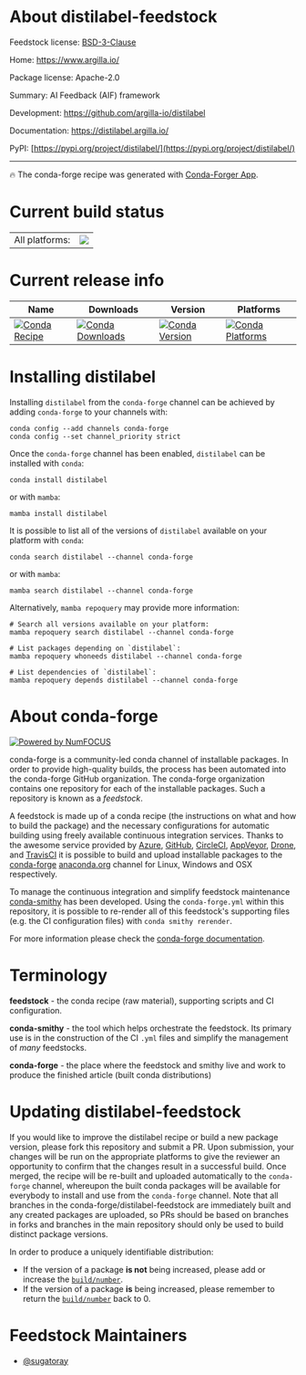 About distilabel-feedstock
==========================

Feedstock license: [BSD-3-Clause](https://github.com/conda-forge/distilabel-feedstock/blob/main/LICENSE.txt)

Home: https://www.argilla.io/

Package license: Apache-2.0

Summary: AI Feedback (AIF) framework

Development: https://github.com/argilla-io/distilabel

Documentation: https://distilabel.argilla.io/


PyPI: [https://pypi.org/project/distilabel/](https://pypi.org/project/distilabel/)

---
:fire: The conda-forge recipe was generated with [Conda-Forger App](https://sugatoray-conda-forger.streamlit.app/).


Current build status
====================


<table><tr><td>All platforms:</td>
    <td>
      <a href="https://dev.azure.com/conda-forge/feedstock-builds/_build/latest?definitionId=21714&branchName=main">
        <img src="https://dev.azure.com/conda-forge/feedstock-builds/_apis/build/status/distilabel-feedstock?branchName=main">
      </a>
    </td>
  </tr>
</table>

Current release info
====================

| Name | Downloads | Version | Platforms |
| --- | --- | --- | --- |
| [![Conda Recipe](https://img.shields.io/badge/recipe-distilabel-green.svg)](https://anaconda.org/conda-forge/distilabel) | [![Conda Downloads](https://img.shields.io/conda/dn/conda-forge/distilabel.svg)](https://anaconda.org/conda-forge/distilabel) | [![Conda Version](https://img.shields.io/conda/vn/conda-forge/distilabel.svg)](https://anaconda.org/conda-forge/distilabel) | [![Conda Platforms](https://img.shields.io/conda/pn/conda-forge/distilabel.svg)](https://anaconda.org/conda-forge/distilabel) |

Installing distilabel
=====================

Installing `distilabel` from the `conda-forge` channel can be achieved by adding `conda-forge` to your channels with:

```
conda config --add channels conda-forge
conda config --set channel_priority strict
```

Once the `conda-forge` channel has been enabled, `distilabel` can be installed with `conda`:

```
conda install distilabel
```

or with `mamba`:

```
mamba install distilabel
```

It is possible to list all of the versions of `distilabel` available on your platform with `conda`:

```
conda search distilabel --channel conda-forge
```

or with `mamba`:

```
mamba search distilabel --channel conda-forge
```

Alternatively, `mamba repoquery` may provide more information:

```
# Search all versions available on your platform:
mamba repoquery search distilabel --channel conda-forge

# List packages depending on `distilabel`:
mamba repoquery whoneeds distilabel --channel conda-forge

# List dependencies of `distilabel`:
mamba repoquery depends distilabel --channel conda-forge
```


About conda-forge
=================

[![Powered by
NumFOCUS](https://img.shields.io/badge/powered%20by-NumFOCUS-orange.svg?style=flat&colorA=E1523D&colorB=007D8A)](https://numfocus.org)

conda-forge is a community-led conda channel of installable packages.
In order to provide high-quality builds, the process has been automated into the
conda-forge GitHub organization. The conda-forge organization contains one repository
for each of the installable packages. Such a repository is known as a *feedstock*.

A feedstock is made up of a conda recipe (the instructions on what and how to build
the package) and the necessary configurations for automatic building using freely
available continuous integration services. Thanks to the awesome service provided by
[Azure](https://azure.microsoft.com/en-us/services/devops/), [GitHub](https://github.com/),
[CircleCI](https://circleci.com/), [AppVeyor](https://www.appveyor.com/),
[Drone](https://cloud.drone.io/welcome), and [TravisCI](https://travis-ci.com/)
it is possible to build and upload installable packages to the
[conda-forge](https://anaconda.org/conda-forge) [anaconda.org](https://anaconda.org/)
channel for Linux, Windows and OSX respectively.

To manage the continuous integration and simplify feedstock maintenance
[conda-smithy](https://github.com/conda-forge/conda-smithy) has been developed.
Using the ``conda-forge.yml`` within this repository, it is possible to re-render all of
this feedstock's supporting files (e.g. the CI configuration files) with ``conda smithy rerender``.

For more information please check the [conda-forge documentation](https://conda-forge.org/docs/).

Terminology
===========

**feedstock** - the conda recipe (raw material), supporting scripts and CI configuration.

**conda-smithy** - the tool which helps orchestrate the feedstock.
                   Its primary use is in the construction of the CI ``.yml`` files
                   and simplify the management of *many* feedstocks.

**conda-forge** - the place where the feedstock and smithy live and work to
                  produce the finished article (built conda distributions)


Updating distilabel-feedstock
=============================

If you would like to improve the distilabel recipe or build a new
package version, please fork this repository and submit a PR. Upon submission,
your changes will be run on the appropriate platforms to give the reviewer an
opportunity to confirm that the changes result in a successful build. Once
merged, the recipe will be re-built and uploaded automatically to the
`conda-forge` channel, whereupon the built conda packages will be available for
everybody to install and use from the `conda-forge` channel.
Note that all branches in the conda-forge/distilabel-feedstock are
immediately built and any created packages are uploaded, so PRs should be based
on branches in forks and branches in the main repository should only be used to
build distinct package versions.

In order to produce a uniquely identifiable distribution:
 * If the version of a package **is not** being increased, please add or increase
   the [``build/number``](https://docs.conda.io/projects/conda-build/en/latest/resources/define-metadata.html#build-number-and-string).
 * If the version of a package **is** being increased, please remember to return
   the [``build/number``](https://docs.conda.io/projects/conda-build/en/latest/resources/define-metadata.html#build-number-and-string)
   back to 0.

Feedstock Maintainers
=====================

* [@sugatoray](https://github.com/sugatoray/)

